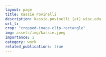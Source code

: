 ```yaml
---
layout: page
title: Kassie Povinelli
description: kassie.povinelli [at] wisc.edu
url_t:
crop: "cropped-image-clip-rectangle"
img: assets/img/kassie.jpeg
importance: 1
category: work
related_publications: true
---
```

